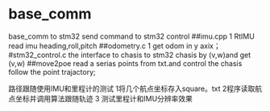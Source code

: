 # base_comm
base_comm to stm32
send command  to stm32 control 
##imu.cpp
1 RtIMU read imu heading,roll,pitch
##odometry.c
1 get odom in y axix；
#stm32_control.c  the interface to chasis
to stm32 chasis by (v,w)and get (v,w)
##move2poe
read a serias points from txt.and control the chasis
follow the point trajactory; 

路径跟随使用IMU和里程计的测试
1将几个航点坐标存入square。txt
2程序读取航点坐标并调用算法跟随轨迹
3 测试里程计和IMU分辨率效果
